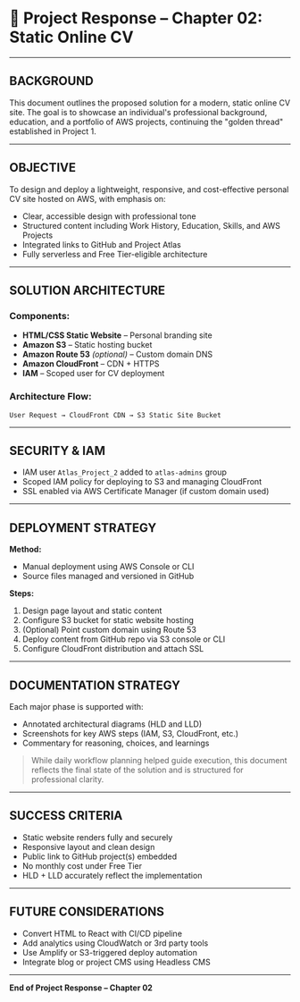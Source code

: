 # 📄 Project Response – Chapter 02: Static Online CV

---

## BACKGROUND

This document outlines the proposed solution for a modern, static online CV site. The goal is to showcase an individual's professional background, education, and a portfolio of AWS projects, continuing the "golden thread" established in Project 1.

---

## OBJECTIVE

To design and deploy a lightweight, responsive, and cost-effective personal CV site hosted on AWS, with emphasis on:

- Clear, accessible design with professional tone
- Structured content including Work History, Education, Skills, and AWS Projects
- Integrated links to GitHub and Project Atlas
- Fully serverless and Free Tier-eligible architecture

---

## SOLUTION ARCHITECTURE

### Components:

- **HTML/CSS Static Website** – Personal branding site
- **Amazon S3** – Static hosting bucket
- **Amazon Route 53** *(optional)* – Custom domain DNS
- **Amazon CloudFront** – CDN + HTTPS
- **IAM** – Scoped user for CV deployment

### Architecture Flow:

```
User Request → CloudFront CDN → S3 Static Site Bucket
```

---

## SECURITY & IAM

- IAM user `Atlas_Project_2` added to `atlas-admins` group
- Scoped IAM policy for deploying to S3 and managing CloudFront
- SSL enabled via AWS Certificate Manager (if custom domain used)

---

## DEPLOYMENT STRATEGY

**Method:**

- Manual deployment using AWS Console or CLI
- Source files managed and versioned in GitHub

**Steps:**

1. Design page layout and static content
2. Configure S3 bucket for static website hosting
3. (Optional) Point custom domain using Route 53
4. Deploy content from GitHub repo via S3 console or CLI
5. Configure CloudFront distribution and attach SSL

---

## DOCUMENTATION STRATEGY

Each major phase is supported with:

- Annotated architectural diagrams (HLD and LLD)
- Screenshots for key AWS steps (IAM, S3, CloudFront, etc.)
- Commentary for reasoning, choices, and learnings

> While daily workflow planning helped guide execution, this document reflects the final state of the solution and is structured for professional clarity.

---

## SUCCESS CRITERIA

- Static website renders fully and securely
- Responsive layout and clean design
- Public link to GitHub project(s) embedded
- No monthly cost under Free Tier
- HLD + LLD accurately reflect the implementation

---

## FUTURE CONSIDERATIONS

- Convert HTML to React with CI/CD pipeline
- Add analytics using CloudWatch or 3rd party tools
- Use Amplify or S3-triggered deploy automation
- Integrate blog or project CMS using Headless CMS

---

**End of Project Response – Chapter 02**

